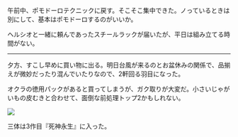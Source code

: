 午前中、ポモドーロテクニックに戻す。そこそこ集中できた。ノっているときは別にして、基本はポモドーロするのがいいか。

ヘルシオと一緒に頼んであったスチールラックが届いたが、平日は組み立てる時間がない。

---

夕方、すこし早めに買い物に出る。明日台風が来るのとお盆休みの関係で、品揃えが微妙だったり混んでいたりなので、2軒回る羽目になった。

オクラの徳用パックがあると買ってしまうが、ガク取りが大変だ。小さいじゃがいもの皮むきと合わせて、面倒な前処理トップ2かもしれない。

![](https://photos.old.apkas.net/medium/202408/20240815-183744.webp)

三体は3作目『死神永生』に入った。
